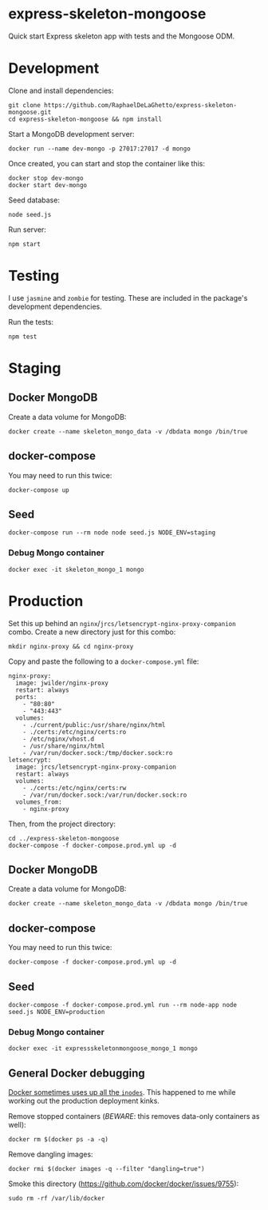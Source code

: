 express-skeleton-mongoose
=========================

Quick start Express skeleton app with tests and the Mongoose ODM.

# Development

Clone and install dependencies:

```
git clone https://github.com/RaphaelDeLaGhetto/express-skeleton-mongoose.git
cd express-skeleton-mongoose && npm install
```

Start a MongoDB development server:

```
docker run --name dev-mongo -p 27017:27017 -d mongo
```

Once created, you can start and stop the container like this:

```
docker stop dev-mongo
docker start dev-mongo
```

Seed database:

```
node seed.js
```

Run server:

```
npm start
```

# Testing

I use `jasmine` and `zombie` for testing. These are included in the package's development dependencies.

Run the tests:

```
npm test
```

# Staging

## Docker MongoDB

Create a data volume for MongoDB:                                                                                                                                                                         
```
docker create --name skeleton_mongo_data -v /dbdata mongo /bin/true
``` 

## docker-compose

You may need to run this twice:

```
docker-compose up
```

## Seed

```
docker-compose run --rm node node seed.js NODE_ENV=staging 
```

### Debug Mongo container

```
docker exec -it skeleton_mongo_1 mongo
```

# Production

Set this up behind an `nginx`/`jrcs/letsencrypt-nginx-proxy-companion` combo. Create a new directory just for this combo:

```
mkdir nginx-proxy && cd nginx-proxy
```

Copy and paste the following to a `docker-compose.yml` file:

```
nginx-proxy:
  image: jwilder/nginx-proxy
  restart: always
  ports:
    - "80:80"
    - "443:443"
  volumes:                     
    - ./current/public:/usr/share/nginx/html
    - ./certs:/etc/nginx/certs:ro
    - /etc/nginx/vhost.d
    - /usr/share/nginx/html
    - /var/run/docker.sock:/tmp/docker.sock:ro
letsencrypt:
  image: jrcs/letsencrypt-nginx-proxy-companion
  restart: always
  volumes:
    - ./certs:/etc/nginx/certs:rw
    - /var/run/docker.sock:/var/run/docker.sock:ro
  volumes_from:
    - nginx-proxy
```

Then, from the project directory:

```
cd ../express-skeleton-mongoose
docker-compose -f docker-compose.prod.yml up -d
```

## Docker MongoDB

Create a data volume for MongoDB:

```
docker create --name skeleton_mongo_data -v /dbdata mongo /bin/true
``` 

## docker-compose

You may need to run this twice:

```
docker-compose -f docker-compose.prod.yml up -d
```

## Seed

```
docker-compose -f docker-compose.prod.yml run --rm node-app node seed.js NODE_ENV=production
```

### Debug Mongo container

```
docker exec -it expressskeletonmongoose_mongo_1 mongo
```

## General Docker debugging

[Docker sometimes uses up all the `inodes`](https://github.com/docker/docker/issues/10613). This happened to me while working out the production deployment kinks.

Remove stopped containers (_BEWARE_: this removes data-only containers as well):

```
docker rm $(docker ps -a -q)
```

Remove dangling images:

```
docker rmi $(docker images -q --filter "dangling=true")
```

Smoke this directory (https://github.com/docker/docker/issues/9755):

```
sudo rm -rf /var/lib/docker
```


